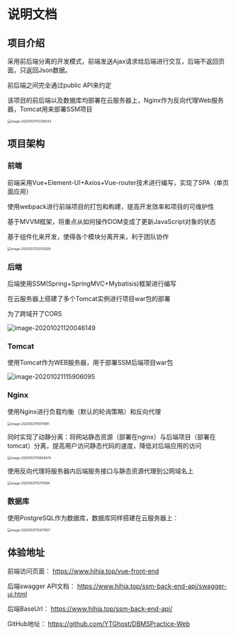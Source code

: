 # 说明文档

## 项目介绍

采用前后端分离的开发模式，前端发送Ajax请求给后端进行交互，后端不返回页面，只返回Json数据。

前后端之间完全通过public API来约定

该项目的前后端以及数据库均部署在云服务器上，Nginx作为反向代理Web服务器，Tomcat用来部署SSM项目

<img src="http://image.hihia.top/Screenshot/image-20201021113338243.png" alt="image-20201021113338243" style="zoom:50%;" />

## 项目架构

### 前端

前端采用Vue+Element-UI+Axios+Vue-router技术进行编写，实现了SPA（单页面应用）

使用webpack进行前端项目的打包和构建，提高开发效率和项目的可维护性

基于MVVM框架，将重点从如何操作DOM变成了更新JavaScript对象的状态

基于组件化来开发，使得各个模块分离开来，利于团队协作

<img src="http://image.hihia.top/Screenshot/image-20201021120112429.png" alt="image-20201021120112429" style="zoom:50%;" />

### 后端

后端使用SSM(Spring+SpringMVC+Mybatisis)框架进行编写

在云服务器上搭建了多个Tomcat实例进行项目war包的部署

为了跨域开了CORS

![image-20201021120046149](http://image.hihia.top/Screenshot/image-20201021120046149.png)

### Tomcat

使用Tomcat作为WEB服务器，用于部署SSM后端项目war包

![image-20201021115906095](http://image.hihia.top/Screenshot/image-20201021115906095.png)

### Nginx

使用Nginx进行负载均衡（默认的轮询策略）和反向代理

<img src="http://image.hihia.top/Screenshot/image-20201021115511981.png" alt="image-20201021115511981" style="zoom:50%;" />

同时实现了动静分离：将网站静态资源（部署在nginx）与后端项目（部署在tomcat）分离，提高用户访问静态代码的速度，降低对后端应用的访问

<img src="http://image.hihia.top/Screenshot/image-20201021115658474.png" alt="image-20201021115658474" style="zoom:50%;" />

使用反向代理将服务器内后端服务接口与静态资源代理到公网域名上

<img src="http://image.hihia.top/Screenshot/image-20201021115711394.png" alt="image-20201021115711394" style="zoom:50%;" />

### 数据库

使用PostgreSQL作为数据库，数据库同样搭建在云服务器上：

<img src="http://image.hihia.top/Screenshot/image-20201021115417807.png" alt="image-20201021115417807" style="zoom:50%;" />

## 体验地址

前端访问页面： https://www.hihia.top/vue-front-end

后端swagger API文档： https://www.hihia.top/ssm-back-end-api/swagger-ui.html

后端BaseUrl： https://www.hihia.top/ssm-back-end-api/

GitHub地址： https://github.com/YTGhost/DBMSPractice-Web

